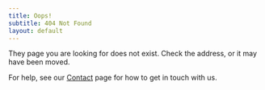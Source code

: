 ```yaml
---
title: Oops!
subtitle: 404 Not Found
layout: default
---
```


They page you are looking for does not exist. Check the address, or it may have
been moved.

For help, see our [Contact](contact.html) page for how to get in touch with us.

